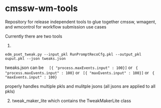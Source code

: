 # cmssw-wm-tools
Repository for release independent tools to glue together cmssw, wmagent, and wmcontrol for workflow submission use cases

Currently there are two tools

1.
```edm_pset_tweak.py --input_pkl RunPromptRecoCfg.pkl --output_pkl ouput.pkl --json tweaks.json```

tweaks.json can be
```  [{ "process.maxEvents.input" : 100}]```
or
``` { "process.maxEvents.input" : 100}```
or
``` [{ "maxEvents.input" : 100}]```
or
``` { "maxEvents.input" : 100}```
 
 properly handles multiple pkls and mulitple jsons (all jsons are applied to all pkls)

2. tweak_maker_lite which contains the TweakMakerLite class
